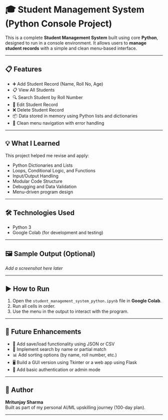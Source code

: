 # 🎓 Student Management System (Python Console Project)

This is a complete **Student Management System** built using core **Python**, designed to run in a console environment. It allows users to **manage student records** with a simple and clean menu-based interface.

---

## 📋 Features

- ➕ Add Student Record (Name, Roll No, Age)
- 📋 View All Students
- 🔍 Search Student by Roll Number
- 📝 Edit Student Record
- ❌ Delete Student Record
- 📦 Data stored in memory using Python lists and dictionaries
- 🧼 Clean menu navigation with error handling

---

## 💡 What I Learned

This project helped me revise and apply:

- Python Dictionaries and Lists
- Loops, Conditional Logic, and Functions
- Input/Output Handling
- Modular Code Structure
- Debugging and Data Validation
- Menu-driven program design

---

## 🛠️ Technologies Used

- Python 3
- Google Colab (for development and testing)

---

## 🖼️ Sample Output (Optional)

_Add a screenshot here later_

---

## ▶️ How to Run

1. Open the `student_management_system_python.ipynb` file in **Google Colab**.
2. Run all cells in order.
3. Use the menu in the output to interact with the program.

---

## 📌 Future Enhancements

- 💾 Add save/load functionality using JSON or CSV
- 🧠 Implement search by name or partial match
- 📊 Add sorting options (by name, roll number, etc.)
- 🖥️ Build a GUI version using Tkinter or a web app using Flask
- 🔐 Add basic authentication or admin mode

---

## 👤 Author

**Mritunjay Sharma**  
Built as part of my personal AI/ML upskilling journey (100-day plan).

---

